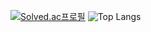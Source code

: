 
[![Solved.ac프로필](http://mazassumnida.wtf/api/v2/generate_badge?boj=minseo41)](https://solved.ac/minseo41) ![Top Langs](https://github-readme-stats.vercel.app/api/top-langs/?username=Park-minseo&layout=compact&theme=radical)
